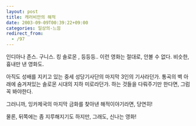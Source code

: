 ```yaml
---
layout: post
title: 캐러비안의 해적
date: 2003-09-09T00:39:22+09:00
categories: 일상의-느낌
redirect_from:
  - /97
---
```


인디아나 존스. 구니스. 킹 솔로몬 , 등등등.. 이런 영화는 절대로, 안볼 수 없다. 비슷한, 흉내만 낸 영화도.

아직도 성배를 지키고 있는 중세 성당기사단의 마지막 3인의 기사라던가. 통곡의 벽 아래에 숨겨져있는 솔로몬 시대의 지하 미로라던가. 하는 것들을 다뤄주기만 한다면, 그럼 꼭 봐야한다.

그러니까, 잉카제국의 마지막 금화를 찾아낸 해적이야기라면, 당연히!

물론, 뒤쪽에는 좀 지루해지기도 하지만, 그래도, 신나는 영화!
